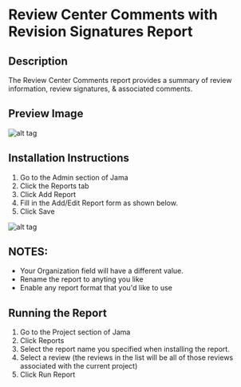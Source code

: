 # Review Center Comments with Revision Signatures Report

## Description
The Review Center Comments report provides a summary of review information, review signatures, & associated comments.

## Preview Image
![alt tag](https://github.com/jamasoftware-ps/Community-Reports/blob/master/Review%20Center%20Reports/Review%20Center%20Comments%20Revision%20Signature%20Report/RC_Comments_by_Revision_with_Signature_Preview.png)

## Installation Instructions
1. Go to the Admin section of Jama
2. Click the Reports tab
3. Click Add Report
4. Fill in the Add/Edit Report form as shown below.
5. Click Save

![alt tag](https://github.com/jamasoftware-ps/Community-Reports/blob/master/Review%20Center%20Reports/Review%20Center%20Comments%20Revision%20Signature%20Report/report_config.png)

## NOTES: 
- Your Organization field will have a different value.  
- Rename the report to anyting you like
- Enable any report format that you'd like to use

## Running the Report
1. Go to the Project section of Jama
2. Click Reports
3. Select the report name you specified when installing the report.
4. Select a review (the reviews in the list will be all of those reviews associated with the current project)
5. Click Run Report
